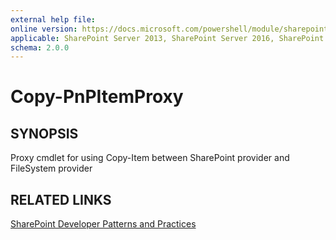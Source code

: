```yaml
---
external help file:
online version: https://docs.microsoft.com/powershell/module/sharepoint-pnp/copy-pnpitemproxy
applicable: SharePoint Server 2013, SharePoint Server 2016, SharePoint Server 2019, SharePoint Online
schema: 2.0.0
---
```

# Copy-PnPItemProxy

## SYNOPSIS
Proxy cmdlet for using Copy-Item between SharePoint provider and FileSystem provider

## RELATED LINKS

[SharePoint Developer Patterns and Practices](https://aka.ms/sppnp)